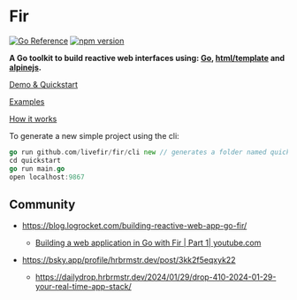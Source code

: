 # Fir

[![Go Reference](https://pkg.go.dev/badge/github.com/livefir/fir.svg)](https://pkg.go.dev/github.com/livefir/fir) 
[![npm version](https://badge.fury.io/js/@livefir%2Ffir.svg)](https://badge.fury.io/js/@livefir%2Ffir)

**A Go toolkit to build reactive web interfaces using: [Go](https://go.dev/), [html/template](https://pkg.go.dev/html/template) and [alpinejs](https://alpinejs.dev/).**

[Demo & Quickstart](https://livefir.fly.dev/)

[Examples](./examples/)

[How it works](https://adnaan.notion.site/Fir-2358531aced84bf1b0b1a687760fff3b)

To generate a new simple project using the cli:

```go
go run github.com/livefir/fir/cli new // generates a folder named quickstart
cd quickstart
go run main.go
open localhost:9867
```

## Community

- https://blog.logrocket.com/building-reactive-web-app-go-fir/

    - [Building a web application in Go with Fir | Part 1| youtube.com](https://www.youtube.com/watch?v=7hpXdG-Nw00)

- https://bsky.app/profile/hrbrmstr.dev/post/3kk2f5eqxyk22

    - https://dailydrop.hrbrmstr.dev/2024/01/29/drop-410-2024-01-29-your-real-time-app-stack/

